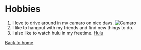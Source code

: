 # Hobbies
1. I love to drive around in my camaro on nice days.
![Camaro](https://wallup.net/wp-content/uploads/2019/09/1029565-chevrolet-camaro-ss-coupe-cars-blue-2016-748x499.jpg)
1. I like to hangout with my friends and find new things to do.
1. I also like to watch hulu in my freetime.
[Hulu](www.hulu.com)


[Back to home](./README.md)
